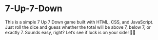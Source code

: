 # 7-Up-7-Down
This is a simple 7 Up 7 Down game built with HTML, CSS, and JavaScript. Just roll the dice and guess whether the total will be above 7, below 7, or exactly 7. Sounds easy, right? Let’s see if luck is on your side! 🎲😃
